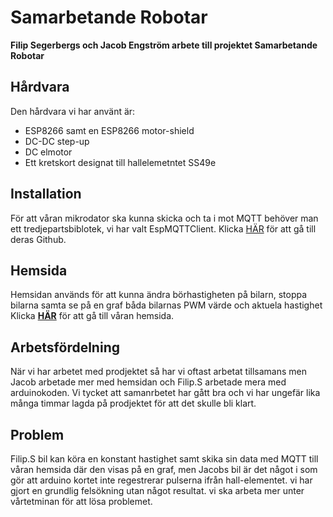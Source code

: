 # Samarbetande Robotar

**Filip Segerbergs och Jacob Engström arbete till projektet Samarbetande Robotar**

## Hårdvara

Den hårdvara vi har använt är:

- ESP8266 samt en ESP8266 motor-shield
- DC-DC step-up
- DC elmotor
- Ett kretskort designat till hallelemetntet SS49e

## Installation

För att våran mikrodator ska kunna skicka och ta i mot MQTT behöver man ett tredjepartsbiblotek, vi har valt EspMQTTClient. Klicka [HÄR](https://github.com/plapointe6/EspMQTTClient) för att gå till deras Github.

## Hemsida

Hemsidan används för att kunna ändra börhastigheten på bilarn, stoppa bilarna samta se på en graf båda bilarnas PWM värde och aktuela hastighet Klicka **[HÄR](http://jacob-filips.s3-website-us-east-1.amazonaws.com)** för att gå till våran hemsida.

## Arbetsfördelning

När vi har arbetet med prodjektet så har vi oftast arbetat tillsamans men Jacob arbetade mer med hemsidan och Filip.S arbetade mera med arduinokoden. Vi tycket att samanrbetet har gått bra och vi har ungefär lika många timmar lagda på prodjektet för att det skulle bli klart.

## Problem

Filip.S bil kan köra en konstant hastighet samt skika sin data med MQTT till våran hemsida där den visas på en graf, men Jacobs bil är det något i som gör att arduino kortet inte regestrerar pulserna ifrån hall-elementet. vi har gjort en grundlig felsökning utan något resultat. vi ska arbeta mer unter vårtetminan för att lösa problemet.
